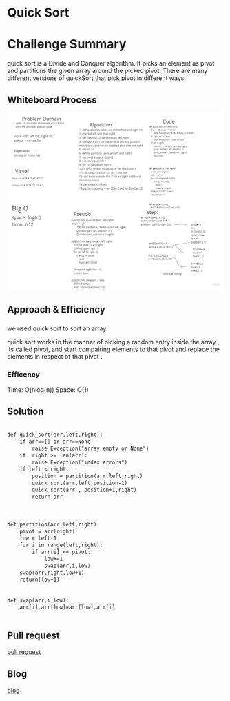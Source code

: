 # Quick Sort
# Challenge Summary
quick sort is a Divide and Conquer algorithm. It picks an element as pivot and partitions the given array around the picked pivot. There are many different versions of quickSort that pick pivot in different ways. 
## Whiteboard Process
![insertionsort](../quick/quick_sort.jpg)


## Approach & Efficiency
### 
we used quick sort to sort an array. 

quick sort works in the manner of picking a random entry inside the array , its called pivot, and start compairing elements to that pivot and replace the elements in respect of that pivot .

### Efficency
Time: O(nlog(n))
Space: O(1)



## Solution
```

def quick_sort(arr,left,right):
    if arr==[] or arr==None:
        raise Exception("array empty or None")
    if  right >= len(arr):
        raise Exception("index errors")
    if left < right:
        position = partition(arr,left,right)
        quick_sort(arr,left,position-1)
        quick_sort(arr , position+1,right)
        return arr



def partition(arr,left,right):
    pivot = arr[right]
    low = left-1
    for i in range(left,right):
        if arr[i] <= pivot:
            low+=1
            swap(arr,i,low)
    swap(arr,right,low+1)
    return(low+1)


def swap(arr,i,low):
    arr[i],arr[low]=arr[low],arr[i]


```
## Pull request
[pull request](https://github.com/SalimHass/blogs/pull/2/)

## Blog
[blog](../quick/README.md)